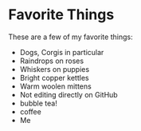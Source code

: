 # Favorite Things

These are a few of my favorite things:

- Dogs, Corgis in particular
- Raindrops on roses
- Whiskers on puppies
- Bright copper kettles
- Warm woolen mittens
- Not editing directly on GitHub
- bubble tea!
- coffee
- Me
